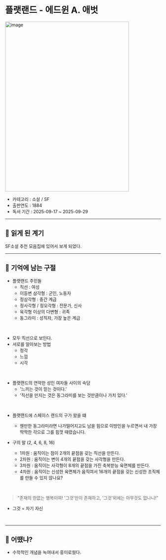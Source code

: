 플랫랜드 - 에드윈 A. 애벗
===============
<img width="400" height="550" alt="image" src="https://an2-img.amz.wtchn.net/image/v2/ZRhWX7A4yOx314xCKVEeVQ.webp?jwt=ZXlKaGJHY2lPaUpJVXpJMU5pSjkuZXlKdmNIUnpJanBiSW1SZk5Ea3dlRGN3TUhFNE1DSmRMQ0p3SWpvaUwzWXhMM1J2Y214c2RXeG9kVFI1YkdZNWVYQTVhRzloSW4wLnBzaEVsNnRwZEh1TFRFVEdoU2QtWmc3dkUxanp0b3V5RWNMQXpMVFdMSkk=" />

* 카테고리 : 소설 / SF
* 출판연도 : 1884
* 독서 기간 : 2025-09-17 ~ 2025-09-29

* * * 
## 🌟 읽게 된 계기
SF소설 추천 모음집에 있어서 보게 되었다.

* * *
## 🌟 기억에 남는 구절

* 플랫랜드 주민들
  * 직선 : 여성
  * 이등변 삼각형 : 군인, 노동자
  * 정삼각형 : 중간 계급
  * 정사각형 / 정오각형 : 전문가, 신사
  * 육각형 이상의 다변형 : 귀족
  * 동그라미 : 성직자, 가장 높은 계급
<br/>

* 모두 직선으로 보인다.
* 서로를 알아보는 방법
  * 청각
  * 느낌
  * 시각
 <br/>
 
* 플랫랜드의 연약한 성인 여자들 사이의 속담
  * '느끼는 것이 믿는 것이다.'
  * '직선을 만지는 것은 동그라미를 보는 것만큼이나 가치 있다.' 
<br/>

* 플랫랜드에 스페이스 랜드의 구가 왔을 떄
  * 웬만한 동그라미라면 나가떨어지고도 남을 힘으로 이방인을 누르면서 내 가장 딱딱한 각으로 그를 힘껏 때렸습니다.    

* 구의 말 (2, 4, 6, 8, 16)
  * 1차원 : 움직이는 점이 2개의 끝점을 갖는 직선을 만든다.
  * 2차원 : 움직이는 변이 4개의 끝점을 갖는 사각형을 만든다.
  * 3차원 : 움직이는 사각형이 8개의 끝점을 가진 축복받능 육면체를 만든다.
  * 4차원 : 움직이는 신성한 육면체가 움직여서 16개의 끝점을 갖는 신성한 조직체를 만들 수 있지 않나요?
<br/>

> "존재의 한없는 행복이여! '그것'만이 존재하고, '그것'외에는 아무것도 없나니!"
* 그것 = 자기 자신
<br/>

* * *
## 🌟 어땠냐?
* 수학적인 개념을 녹여내서 흥미로웠다.
